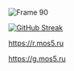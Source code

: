 ![Frame 90](https://github.com/WAYLIVES/WAYLIVES/assets/130656326/79f3320b-1c20-4e75-9e2c-05266b1ab0a4)

[![GitHub Streak](https://streak-stats.demolab.com?user=WAYLIVES&theme=transparent&border_radius=0&card_width=1000)](https://git.io/streak-stats)

<a href="r.mos5.ru" target="_blank">https://r.mos5.ru</a>

<a href="r.mos5.ru" target="_blank">https://g.mos5.ru</a>
